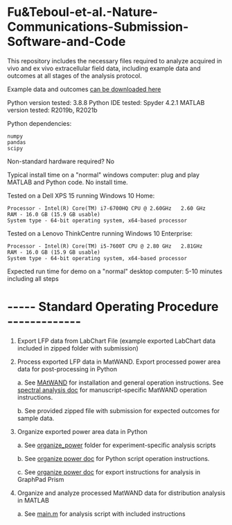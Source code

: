 # Fu&Teboul-et-al.-Nature-Communications-Submission-Software-and-Code 

This repository includes the necessary files required to analyze acquired in vivo and ex vivo
extracellular field data, including example data and outcomes at all stages of the analysis protocol. 

Example data and outcomes [can be downloaded here](https://drive.google.com/drive/folders/1brujKaQmTLo7rw-BgPGWlOZ5_E5DU4KH?usp=sharing) 

Python version tested: 3.8.8 
Python IDE tested: Spyder 4.2.1 
MATLAB version tested: R2019b, R2021b

Python dependencies: 

	numpy 
	pandas 
	scipy 

Non-standard hardware required? No 

Typical install time on a "normal" windows computer: plug and play MATLAB and Python code. No install time. 

Tested on a Dell XPS 15 running Windows 10 Home: 

	Processor - Intel(R) Core(TM) i7-6700HQ CPU @ 2.60GHz   2.60 GHz 
	RAM - 16.0 GB (15.9 GB usable) 
	System type - 64-bit operating system, x64-based processor 
Tested on a Lenovo ThinkCentre running Windows 10 Enterprise: 

	Processor - Intel(R) Core(TM) i5-7600T CPU @ 2.80 GHz   2.81GHz  
	RAM - 16.0 GB (15.9 GB usable) 
	System type - 64-bit operating system, x64-based processor 

Expected run time for demo on a "normal" desktop computer: 5-10 minutes including all steps

# ----- Standard Operating Procedure ------------- 

1. Export LFP data from LabChart File 
   (example exported LabChart data included in zipped folder with submission) 

2. Process exported LFP data in MatWAND. Export processed power area data for 
   post-processing in Python 

	a. 	See [MAtWAND](https://pantelisantonoudiou.github.io/MatWAND/) for installation and general 
		operation instructions. See [spectral analysis doc](/docs/spectral_analysis_processing.md) for 
  	     	manuscript-specific MatWAND operation instructions.  

	b. 	See provided zipped file with submission for expected outcomes for sample data.    

3. Organize exported power area data in Python 

	a. 	See [organize_power](/organize_power) folder for experiment-specific analysis scripts 

	b. 	See [organize power doc](/docs/organize_power_data.md) for Python script operation instructions. 

	c. 	See [organize power doc](/docs/organize_power_data.md) for export instructions for analysis in GraphPad Prism 

4. Organize and analyze processed MatWAND data for distribution analysis in MATLAB 

	a. 	See [main.m](/tail_analysis/main.m) for analysis script with included instructions
	



